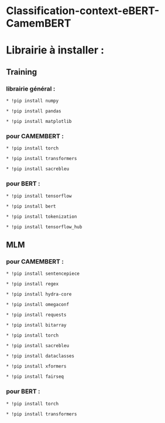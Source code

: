 # Classification-context-eBERT-CamemBERT

# Librairie à installer : 

## Training 

### librairie général : 

`* !pip install numpy`  

`* !pip install pandas`  

`* !pip install matplotlib`


### pour CAMEMBERT : 


`* !pip install torch`  

`* !pip install transformers`  

`* !pip install sacrebleu`


### pour BERT : 

`* !pip install tensorflow`  

`* !pip install bert`  

`* !pip install tokenization`  

`* !pip install tensorflow_hub`  

## MLM 

### pour CAMEMBERT : 

`* !pip install sentencepiece`  

`* !pip install regex`  

`* !pip install hydra-core`

`* !pip install omegaconf`  

`* !pip install requests`  

`* !pip install bitarray`

`* !pip install torch`  

`* !pip install sacrebleu`  

`* !pip install dataclasses`

`* !pip install xformers`  

`* !pip install fairseq`  

### pour BERT : 

`* !pip install torch`  

`* !pip install transformers`  
